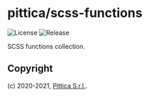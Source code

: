 # pittica/scss-functions

![License](https://img.shields.io/github/license/pittica/scss-functions)
![Release](https://img.shields.io/github/v/release/pittica/scss-functions)

SCSS functions collection.

## Copyright

(c) 2020-2021, [Pittica S.r.l.](https://pittica.com).
